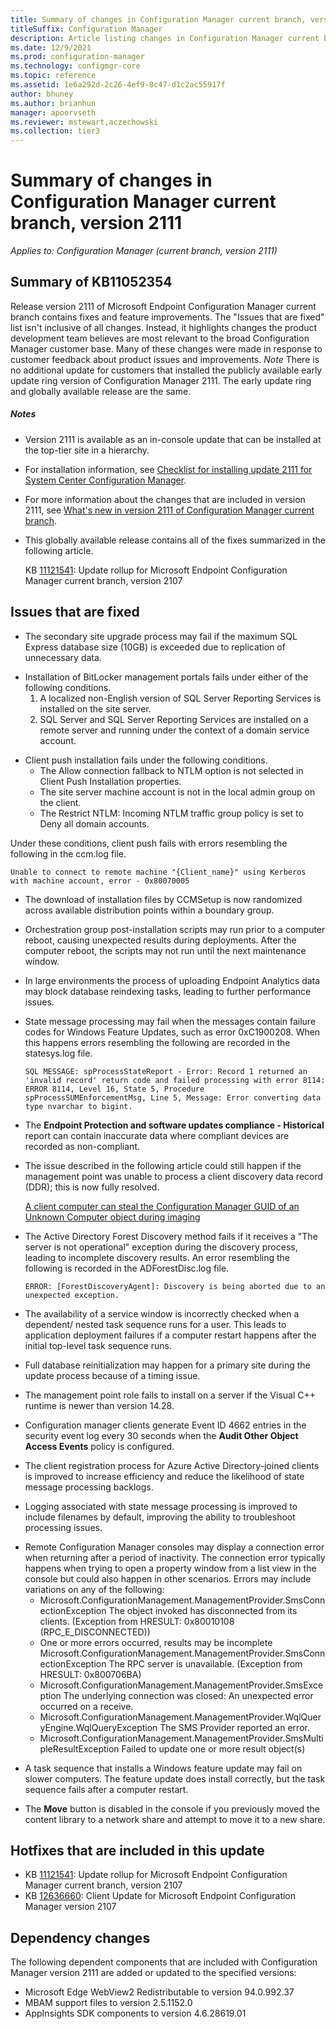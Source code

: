 ```yaml
---
title: Summary of changes in Configuration Manager current branch, version 2111
titleSuffix: Configuration Manager
description: Article listing changes in Configuration Manager current branch, version 2111
ms.date: 12/9/2021
ms.prod: configuration-manager
ms.technology: configmgr-core
ms.topic: reference
ms.assetid: 1e6a292d-2c26-4ef9-8c47-d1c2ac55917f
author: bhuney
ms.author: brianhun
manager: apoorvseth
ms.reviewer: mstewart,aczechowski
ms.collection: tier3
---
```


# Summary of changes in Configuration Manager current branch, version 2111

*Applies to: Configuration Manager (current branch, version 2111)*

## Summary of KB11052354
Release version 2111 of Microsoft Endpoint Configuration Manager current branch contains fixes and feature improvements.
The "Issues that are fixed" list isn't inclusive of all changes. Instead, it highlights changes the product development team believes are most relevant to the broad Configuration Manager customer base. Many of these changes were made in response to customer feedback about product issues and improvements.
*Note* There is no additional update for customers that installed the publicly available early update ring version of Configuration Manager 2111. The early update ring and globally available release are the same.

##### Notes
- Version 2111 is available as an in-console update that can be installed at the top-tier site in a hierarchy.
- For installation information, see [Checklist for installing update 2111 for System Center Configuration Manager](../../core/servers/manage/checklist-for-installing-update-2111.md).
- For more information about the changes that are included in version 2111, see [What's new in version 2111 of Configuration Manager current branch](../../core/plan-design/changes/whats-new-in-version-2111.md).
- This globally available release contains all of the fixes summarized in the following article.

   KB [11121541](../../hotfix/2107/11121541.md): Update rollup for Microsoft Endpoint Configuration Manager current branch, version 2107

## Issues that are fixed
<!-- 6014443 -->
- The secondary site upgrade process may fail if the maximum SQL Express database size (10GB) is exceeded due to replication of unnecessary data.

<!-- 8770341, 10874715 -->
- Installation of BitLocker management portals fails under either of the following conditions.
   1. A localized non-English version of SQL Server Reporting Services is installed on the site server.
   2. SQL Server and SQL Server Reporting Services are installed on a remote server and running under the context of a domain service account.

<!-- 9462655 -->
- Client push installation fails under the following conditions.
   - The Allow connection fallback to NTLM option is not selected in Client Push Installation properties.
   - The site server machine account is not in the local admin group on the client.
   - The Restrict NTLM: Incoming NTLM traffic group policy is set to Deny all domain accounts.

Under these conditions, client push fails with errors resembling the following in the ccm.log file.
   ```text
   Unable to connect to remote machine "{Client_name}" using Kerberos with machine account, error - 0x80070005
   ```

<!-- 9559973 -->
- The download of installation files by CCMSetup is now randomized across available distribution points within a boundary group.

<!-- 9578895, 9578899 -->
- Orchestration group post-installation scripts may run prior to a computer reboot, causing unexpected results during deployments. After the computer reboot, the scripts may not run until the next maintenance window.

<!-- 9763593 -->
- In large environments the process of uploading Endpoint Analytics data may block database reindexing tasks, leading to further performance issues. 

<!-- 9838506 -->
- State message processing may fail when the messages contain failure codes for Windows Feature Updates, such as error 0xC1900208. When this happens errors resembling the following are recorded in the statesys.log file.
   ```text
   SQL MESSAGE: spProcessStateReport - Error: Record 1 returned an 'invalid record' return code and failed processing with error 8114: ERROR 8114, Level 16, State 5, Procedure spProcessSUMEnforcementMsg, Line 5, Message: Error converting data type nvarchar to bigint.
   ```

<!-- 9975366 -->
- The **Endpoint Protection and software updates compliance - Historical** report can contain inaccurate data where compliant devices are recorded as non-compliant.

<!-- 10041469 -->
- The issue described in the following article could still happen if the management point was unable to process a client discovery data record (DDR); this is now fully resolved.

    [A client computer can steal the Configuration Manager GUID of an Unknown Computer object during imaging](/troubleshoot/mem/configmgr/unknown-computer-object-guid-stolen)
 
<!-- 10415702 -->
- The Active Directory Forest Discovery method fails if it receives a "The server is not operational" exception during the discovery process, leading to incomplete discovery results. An error resembling the following is recorded in the ADForestDisc.log file.
   ```text
   ERROR: [ForestDiscoveryAgent]: Discovery is being aborted due to an unexpected exception.
   ```

<!-- 10422235 -->
- The availability of a service window is incorrectly checked when a dependent/ nested task sequence runs for a user. This leads to application deployment failures if a computer restart happens after the initial top-level task sequence runs.

<!-- 10520849 -->
- Full database reinitialization may happen for a primary site during the update process because of a timing issue.

<!-- 10526961 -->
- The management point role fails to install on a server if the Visual C++ runtime is newer than version 14.28.

<!-- 11121626 -->
- Configuration manager clients generate Event ID 4662 entries in the security event log every 30 seconds when the **Audit Other Object Access Events** policy is configured.

<!-- 11862459 -->
- The client registration process for Azure Active Directory-joined clients is improved to increase efficiency and reduce the likelihood of state message processing backlogs.

<!-- 8881094 -->
- Logging associated with state message processing is improved to include filenames by default, improving the ability to troubleshoot processing issues.

<!-- 9714050 -->
- Remote Configuration Manager consoles may display a connection error when returning after a period of inactivity. The connection error typically happens when trying to open a property window from a list view in the console but could also happen in other scenarios. Errors may include variations on any of the following:
   - Microsoft.ConfigurationManagement.ManagementProvider.SmsConnectionException
   The object invoked has disconnected from its clients. (Exception from HRESULT: 0x80010108 (RPC_E_DISCONNECTED))
   - One or more errors occurred, results may be incomplete
   Microsoft.ConfigurationManagement.ManagementProvider.SmsConnectionException
   The RPC server is unavailable. (Exception from HRESULT: 0x800706BA)
   - Microsoft.ConfigurationManagement.ManagementProvider.SmsException
   The underlying connection was closed: An unexpected error occurred on a receive.
   - Microsoft.ConfigurationManagement.ManagementProvider.WqlQueryEngine.WqlQueryException
   The SMS Provider reported an error.
   - Microsoft.ConfigurationManagement.ManagementProvider.SmsMultipleResultException
   Failed to update one or more result object(s)
   
<!-- 1238621 -->
- A task sequence that installs a Windows feature update may fail on slower computers. The feature update does install correctly, but the task sequence fails after a computer restart.

<!--11024995, 12101009-->
- The **Move** button is disabled in the console if you previously moved the content library to a network share and attempt to move it to a new share.

## Hotfixes that are included in this update
- KB [11121541](../../hotfix/2107/11121541.md): Update rollup for Microsoft Endpoint Configuration Manager current branch, version 2107
- KB [12636660](../../hotfix/2107/12636660.md): Client Update for Microsoft Endpoint Configuration Manager version 2107

## Dependency changes
The following dependent components that are included with Configuration Manager version 2111 are added or updated to the specified versions:
- Microsoft Edge WebView2 Redistributable to version 94.0.992.37
- MBAM support files to version 2.5.1152.0
- AppInsights SDK components to version 4.6.28619.01